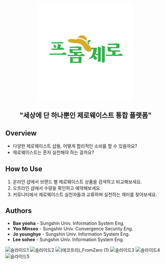 <div align="center">
  <p align="center">
    <img width="300" src="./FromZero/WebContent/농부제로로고.png"/>
    <h2>"세상에 단 하나뿐인 제로웨이스트 통합 플랫폼"</>
  </p>
</div>

## Overview
- 다양한 제로웨이스트 샵들, 어떻게 합리적인 소비를 할 수 있을까요?
- 제로웨이스트는 혼자 실천해야 하는 걸까요?


## How to Use

1. 온라인 샵에서 브랜드 별 제로웨이스트 상품을 검색하고 비교해보세요.
2. 오프라인 샵에서 수량을 확인하고 예약해보세요.
3. 커뮤니티에서 제로웨이스트 실천자들과 교류하며 실천하는 재미를 찾아보세요.

## Authors
  -  **Bae yooha** - Sungshin Univ. Information System Eng.
  -  **Yoo Minseo** -  Sungshin Univ. Convergence Security Eng.
  -  **Jo younghye** - Sungshin Univ. Information System Eng.
  -  **Lee sohee** - Sungshin Univ. Information System Eng.

![슬라이드1](https://github.com/dudgp128/FROMZERO/assets/59547170/b132dd0c-33d9-46d3-a300-37e9e9bb81f1)
![슬라이드2](https://github.com/dudgp128/FROMZERO/assets/59547170/26eec311-c27c-4083-9de8-ec637d95f159)
![(에코프리)_FromZero (1)](https://github.com/dudgp128/FROMZERO/assets/59547170/ce66e351-6d04-43a5-9659-b0e9c50870b4)
![슬라이드3](https://github.com/dudgp128/FROMZERO/assets/59547170/004590c4-c0de-431f-a3cf-6cc29f0fb038)
![슬라이드4](https://github.com/dudgp128/FROMZERO/assets/59547170/e36f9f8f-e1cc-496b-8331-824cb6411f6e)
![슬라이드5](https://github.com/dudgp128/FROMZERO/assets/59547170/e06bc9ee-773a-4e2f-998f-72fc3a759819)
